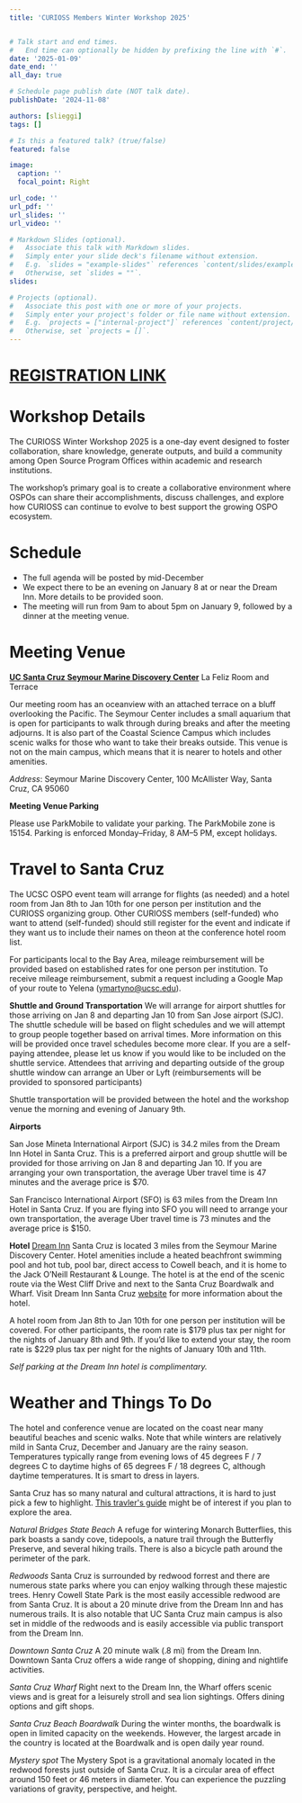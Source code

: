 ```yaml
---
title: 'CURIOSS Members Winter Workshop 2025'


# Talk start and end times.
#   End time can optionally be hidden by prefixing the line with `#`.
date: '2025-01-09'
date_end: ''
all_day: true

# Schedule page publish date (NOT talk date).
publishDate: '2024-11-08'

authors: [slieggi]
tags: []

# Is this a featured talk? (true/false)
featured: false

image:
  caption: ''
  focal_point: Right

url_code: ''
url_pdf: ''
url_slides: ''
url_video: ''

# Markdown Slides (optional).
#   Associate this talk with Markdown slides.
#   Simply enter your slide deck's filename without extension.
#   E.g. `slides = "example-slides"` references `content/slides/example-slides.md`.
#   Otherwise, set `slides = ""`.
slides:

# Projects (optional).
#   Associate this post with one or more of your projects.
#   Simply enter your project's folder or file name without extension.
#   E.g. `projects = ["internal-project"]` references `content/project/deep-learning/index.md`.
#   Otherwise, set `projects = []`.
---
```

# [REGISTRATION LINK](https://docs.google.com/forms/d/e/1FAIpQLScVmSIDhLQNwLz5pNbbiv-RW-K_9vFTX0aFwpXoxLFW1GcN7w/viewform?usp=sf_link) 

# Workshop Details 

The CURIOSS Winter Workshop 2025 is a one-day event designed to foster collaboration, share knowledge, generate outputs, and build a community among Open Source Program Offices within academic and research institutions. 

The workshop’s primary goal is to create a collaborative environment where OSPOs can share their accomplishments, discuss challenges, and explore how CURIOSS can continue to evolve to best support the growing OSPO ecosystem.


# Schedule 

- The full agenda will be posted by mid-December
- We expect there to be an evening on January 8 at or near the Dream Inn. More details to be provided soon.
- The meeting will run from 9am to about 5pm on January 9, followed by a dinner at the meeting venue. 


# Meeting Venue

**[UC Santa Cruz Seymour Marine Discovery Center](https://seymourcenter.ucsc.edu/)** La Feliz Room and Terrace 

Our meeting room has an oceanview with an attached terrace on a bluff overlooking the Pacific. The Seymour Center includes a small aquarium that is open for participants to walk through during breaks and after the meeting adjourns. It is also part of the Coastal Science Campus which includes scenic walks for those who want to take their breaks outside.  This venue is not on the main campus, which means that it is nearer to hotels and other amenities. 


*Address*: Seymour Marine Discovery Center, 100 McAllister Way, Santa Cruz, CA 95060


**Meeting Venue Parking**

Please use ParkMobile to validate your parking. The ParkMobile zone is 15154. Parking is enforced Monday–Friday, 8 AM–5 PM, except holidays. 


# Travel to Santa Cruz

The UCSC OSPO event team will arrange for flights (as needed) and a hotel room from Jan 8th to Jan 10th for one person per institution and the CURIOSS organizing group. Other CURIOSS members (self-funded) who want to attend (self-funded) should still register for the event and indicate if they want us to include their names on theon at the conference hotel room list. 

For participants local to the Bay Area, mileage reimbursement will be provided based on established rates for one person per institution.  To receive mileage reimbursement, submit a request including a Google Map of your route to Yelena (ymartyno@ucsc.edu).


**Shuttle and Ground Transportation**
We will arrange for airport shuttles for those arriving on Jan 8 and departing Jan 10 from San Jose airport (SJC). The shuttle schedule will be based on flight schedules and we will attempt to group people together based on arrival times. More information on this will be provided once travel schedules become more clear. If you are a self-paying attendee, please let us know if you would like to be included on the shuttle service. Attendees that arriving and departing outside of the group shuttle window can arrange an Uber or Lyft (reimbursements will be provided to sponsored participants) 

Shuttle transportation will be provided between the hotel and the workshop venue the morning and evening of January 9th. 

**Airports**

San Jose Mineta International Airport (SJC) is 34.2 miles from the Dream Inn Hotel in Santa Cruz. This is a preferred airport and group shuttle will be provided for those arriving on Jan 8 and departing Jan 10. If you are arranging your own transportation, the average Uber travel time is 47 minutes and the average price is $70.

San Francisco International Airport (SFO) is 63 miles from the Dream Inn Hotel in Santa Cruz. If you are flying into SFO you will need to arrange your own transportation, the average Uber travel time is 73 minutes and the average price is $150.


**Hotel**
[Dream Inn](https://maps.app.goo.gl/bST3qPwmSLPhHEpY9) Santa Cruz is located 3 miles from the Seymour Marine Discovery Center. Hotel amenities include a heated beachfront swimming pool and hot tub, pool bar, direct access to Cowell beach, and it is home to the Jack O’Neill Restaurant & Lounge. The hotel is at the end of the scenic route via the West Cliff Drive and next to the Santa Cruz Boardwalk and Wharf. Visit Dream Inn Santa Cruz [website](https://maps.app.goo.gl/bST3qPwmSLPhHEpY9) for more information about the hotel.

A hotel room from Jan 8th to Jan 10th for one person per institution will be covered. 
For other participants, the room rate is $179 plus tax per night for the nights of January 8th and 9th. If you’d like to extend your stay, the room rate is $229 plus tax per night for the nights of January 10th and 11th. 

*Self parking at the Dream Inn hotel is complimentary.* 

# Weather and Things To Do

The hotel and conference venue are located on the coast near many beautiful beaches and scenic walks. Note that while winters are relatively mild in Santa Cruz, December and January are the rainy season. Temperatures typically range from evening lows of 45 degrees F /  7 degrees C to daytime highs of 65 degrees F / 18 degrees C, although daytime temperatures. It is smart to dress in layers. 

Santa Cruz has so many natural and cultural attractions, it is hard to just pick a few to highlight. [This travler's guide](https://www.santacruz.org/plan-your-trip/online-travelers-guide/) might be of interest if you plan to explore the area.  

*Natural Bridges State Beach*
A refuge for wintering Monarch Butterflies, this park boasts a sandy cove, tidepools, a nature trail through the Butterfly Preserve, and several hiking trails. There is also a bicycle path around the perimeter of the park.

*Redwoods*
Santa Cruz is surrounded by redwood forrest and there are numerous state parks where you can enjoy walking through these majestic trees. Henry Cowell State Park is the most easily accessible redwood are from Santa Cruz. It is about a 20 minute drive from the Dream Inn and has numerous trails. It is also notable that UC Santa Cruz main campus is also set in middle of the redwoods and is easily accessible via public transport from the Dream Inn. 

*Downtown Santa Cruz*
A 20 minute walk (.8 mi) from the Dream Inn. Downtown Santa Cruz offers a wide range of shopping, dining and nightlife activities.

*Santa Cruz Wharf*
Right next to the Dream Inn, the Wharf offers scenic views and is great for a leisurely stroll and sea lion sightings. Offers dining options and gift shops.

*Santa Cruz Beach Boardwalk*
During the winter months, the boardwalk is open in limited capacity on the weekends. However, the largest arcade in the country is located at the Boardwalk and is open daily year round. 

*Mystery spot*
The Mystery Spot is a gravitational anomaly located in the redwood forests just outside of Santa Cruz. It is a circular area of effect around 150 feet or 46 meters in diameter. You can experience the puzzling variations of gravity, perspective, and height. 



